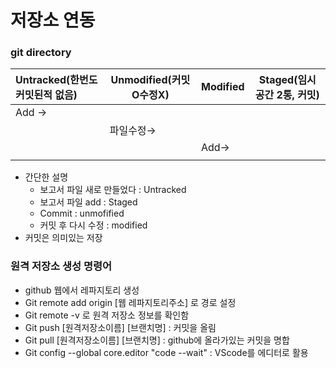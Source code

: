 # 저장소 연동

### git directory

| Untracked(한번도 커밋된적 없음) | Unmodified(커밋O수정X) | Modified | Staged(임시공간 2통, 커밋) |
| :------------------------------ | ---------------------- | -------- | -------------------------- |
| Add →                           |                        |          |                            |
|                                 | 파일수정→              |          |                            |
|                                 |                        | Add→     |                            |
|                                 |                        |          |                            |

- 간단한 설명
  - 보고서 파일 새로 만들었다 : Untracked
  - 보고서 파일 add : Staged
  - Commit : unmofified
  - 커밋 후 다시 수정 : modified
- 커밋은 의미있는 저장



### 원격 저장소 생성 명령어

- github 웹에서 레파지토리 생성
- Git remote add origin [웹 레파지토리주소] 로 경로 설정
- Git remote -v 로 원격 저장소 정보를 확인함
- Git push [원격저장소이름] [브랜치명] : 커밋을 올림
- Git pull [원격저장소이름] [브랜치명] : github에 올라가있는 커밋을 명합
- Git config --global core.editor "code --wait" : VScode를 에디터로 활용

